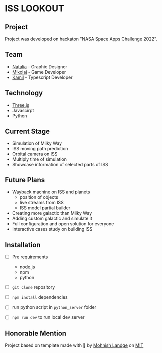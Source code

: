 # ISS LOOKOUT

## Project
Project was developed on hackaton "NASA Space Apps Challenge 2022".
## Team
- [Natalia](https://github.com/beladreens) - Graphic Designer
- [Mikolaj](https://github.com/Monoloki) - Game Developer
- [Kamil](https://github.com/kamio90) - Typescript Developer
## Technology
- [Three.js](https://threejs.org/)
- Javascirpt
- Python
## Current Stage
- Simulation of Milky Way
- ISS moving path prediction
- Orbital camera on ISS
- Multiply time of simulation
- Showcase information of selected parts of ISS

## Future Plans
- Wayback machine on ISS and planets
  - position of objects
  - live streams from ISS
  - ISS model partial builder
- Creating more galactic than Milky Way
- Adding custom galactic and simulate it 
- Full configuration and open solution for everyone
- Interactive cases study on building ISS

## Installation
- [ ] Pre requirements
  - node.js
  - npm
  - python

- [ ] `git clone` repository
- [ ] `npm install` dependencies
- [ ] run python script in `python_server` folder
- [ ] `npm run dev` to run local dev server 

## Honorable Mention
Project based on template made with :blue_heart: by [Mohnish Landge](http://mohnishlandge.me) on [MIT](LICENSE)